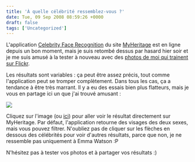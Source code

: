 ```yaml
---
title: 'À quelle célébrité ressemblez-vous ?'
date: Tue, 09 Sep 2008 08:59:26 +0000
draft: false
tags: ['Uncategorized']
---
```


L'application [Celebrity Face Recognition](http://www.myheritage.com/celebrity-face-recognition) du site [MyHeritage](http://www.myheritage.com/) est en ligne depuis un bon moment, mais je suis retombé dessus par hasard hier soir et je me suis amusé à la tester à nouveau avec des [photos de moi qui trainent sur Flickr](http://www.flickr.com/search/?q=madd0&w=all).

Les résultats sont variables : ça peut être assez précis, tout comme l'application peut se tromper complètement. Dans tous les cas, ça a tendance à être très marrant. Il y a eu des essais bien plus flatteurs, mais je vous en partage ici un que j'ai trouvé amusant :

[![](http://farm4.static.flickr.com/3062/2842716080_290dc33ba4_m.jpg)](http://www.myheritage.com/FP/Company/face-recognition-results.php?temp=264b5c8470t6fs96&server=Server23&database=2&startYear=1800&endYear=2005&loadMethod=myFiles)

Cliquez sur l'image (ou [ici](http://www.myheritage.com/FP/Company/face-recognition-results.php?temp=264b5c8470t6fs96&server=Server23&database=2&startYear=1800&endYear=2005&loadMethod=myFiles)) pour aller voir le résultat directement sur MyHeritage. Par défaut, l'application retourne des visages des deux sexes, mais vous pouvez filtrer. N'oubliez pas de cliquer sur les flèches en dessous des célébrités pour voir d'autres résultats, parce que non, je ne ressemble pas uniquement à Emma Watson :P

N'hésitez pas à tester vos photos et à partager vos résultats :)